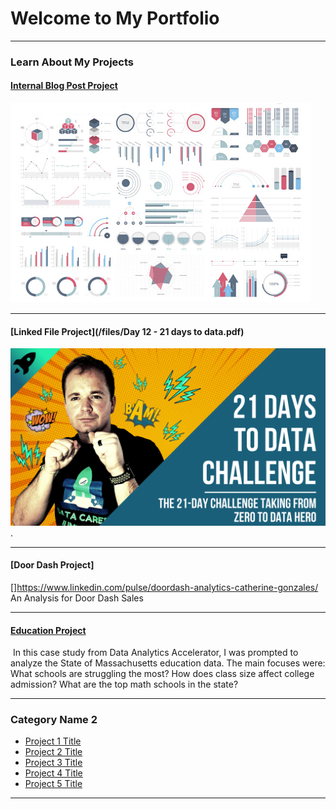 # Welcome to My Portfolio

---

### Learn About My Projects

#### [Internal Blog Post Project](/bank)
<img src="images/dummy_thumbnail.jpg?raw=true"/>


---
#### [Linked File Project](/files/Day 12 - 21 days to data.pdf)
<img src="images/21 Days To Data Challenge.png?raw=true"/>
. 

---
#### [Door Dash Project]
[<img src=""/>]https://www.linkedin.com/pulse/doordash-analytics-catherine-gonzales/
An Analysis for Door Dash Sales


---
#### [Education Project](https://www.linkedin.com/pulse/deep-dive-massachusetts-education-system-how-schools-gonzales/)
[<img src=""/>](https://www.linkedin.com/pulse/what-i-learned-21-days-data-avery-smith)
In this case study from Data Analytics Accelerator, I was prompted to analyze the State of Massachusetts education data. The main focuses were:
What schools are struggling the most?
How does class size affect college admission?
What are the top math schools in the state? 

---

### Category Name 2

- [Project 1 Title](http://example.com/)
- [Project 2 Title](http://example.com/)
- [Project 3 Title](http://example.com/)
- [Project 4 Title](http://example.com/)
- [Project 5 Title](http://example.com/)

---





